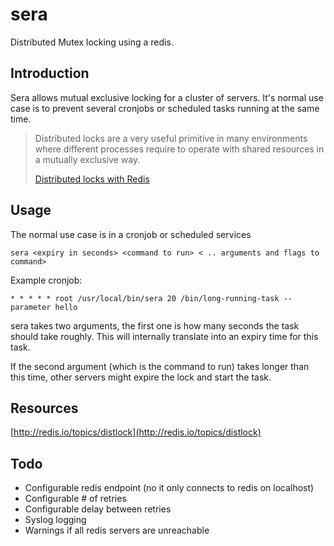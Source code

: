 # sera

Distributed Mutex locking using a redis.

## Introduction

Sera allows mutual exclusive locking for a cluster of servers. It's normal use case is to
prevent several cronjobs or scheduled tasks running at the same time.

> Distributed locks are a very useful primitive in many environments where different 
> processes require to operate with shared resources in a mutually exclusive way.
>
> [Distributed locks with Redis](http://redis.io/topics/distlock)

## Usage

The normal use case is in a cronjob or scheduled services

	sera <expiry in seconds> <command to run> < .. arguments and flags to command>

Example cronjob:

	* * * * * root /usr/local/bin/sera 20 /bin/long-running-task --parameter hello

sera takes two arguments, the first one is how many seconds the task should take roughly. This 
will internally translate into an expiry time for this task.

If the second argument (which is the command to run) takes longer than this time, other servers 
might expire the lock and start the task.


## Resources

[http://redis.io/topics/distlock](http://redis.io/topics/distlock)

## Todo

 - Configurable redis endpoint (no it only connects to redis on localhost)
 - Configurable # of retries
 - Configurable delay between retries
 - Syslog logging
 - Warnings if all redis servers are unreachable 


